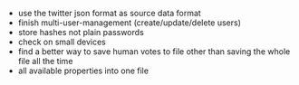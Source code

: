 - use the twitter json format as source data format 
- finish multi-user-management (create/update/delete users)
- store hashes not plain passwords
- check on small devices
- find a better way to save human votes to file other than saving the whole file all the time
- all available properties into one file
